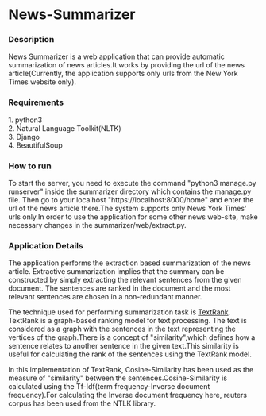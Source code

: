 # News-Summarizer

<h3>Description</h3>
<p>News Summarizer is a web application that can provide automatic summarization of news articles.It works by providing the url of the news article(Currently, the application supports only urls from the New York Times website only).</p>

<h3>Requirements</h3>
1. python3</br>
2. Natural Language Toolkit(NLTK)</br>
3. Django</br>
4. BeautifulSoup</br>

<h3>How to run</h3>
<p>To start the server, you need to execute the command "python3 manage.py runserver" inside the summarizer directory which contains the manage.py file. Then go to your localhost "https://localhost:8000/home" and enter the url of the news article there.The system supports only News York Times' urls only.In order to use the application for some other news web-site, make necessary changes in the summarizer/web/extract.py.</p>

<h3>Application Details</h3>
<p>The application performs the extraction based summarization of the news article. Extractive summarization implies that the summary can be constructed by simply extracting the relevant sentences from the given document. The sentences are ranked in the document and the most relevant sentences are chosen in a non-redundant manner. </p>
<p>The technique used for performing summarization task is <a       href="https://web.eecs.umich.edu/~mihalcea/papers/mihalcea.emnlp04.pdf">TextRank</a>. TextRank is a graph-based ranking model for text processing. The text is considered as a graph with the sentences in the text representing the vertices of the graph.There is a concept of "similarity",which defines how a sentence relates to another sentence in the given text.This similarity is useful for calculating the rank of the sentences using the TextRank model.</p>
<p>In this implementation of TextRank, Cosine-Similarity has been used as the measure of "similarity" between the sentences.Cosine-Similarity is calculated using the Tf-Idf(term frequency-Inverse document frequency).For calculating the Inverse document frequency here, reuters corpus has been used from the NTLK library.</p> 
